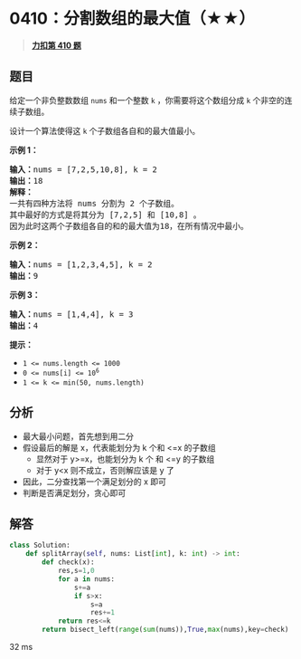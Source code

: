 # 0410：分割数组的最大值（★★）


> <u>**[力扣第 410 题](https://leetcode.cn/problems/split-array-largest-sum/)**</u>

## 题目

<p>给定一个非负整数数组 <code>nums</code> 和一个整数 <code>k</code> ，你需要将这个数组分成 <code>k</code><em> </em>个非空的连续子数组。</p>

<p>设计一个算法使得这 <code>k</code><em> </em>个子数组各自和的最大值最小。</p>



<p><strong>示例 1：</strong></p>

<pre>
<strong>输入：</strong>nums = [7,2,5,10,8], k = 2
<strong>输出：</strong>18
<strong>解释：</strong>
一共有四种方法将 nums 分割为 2 个子数组。
其中最好的方式是将其分为 [7,2,5] 和 [10,8] 。
因为此时这两个子数组各自的和的最大值为18，在所有情况中最小。</pre>

<p><strong>示例 2：</strong></p>

<pre>
<strong>输入：</strong>nums = [1,2,3,4,5], k = 2
<strong>输出：</strong>9
</pre>

<p><strong>示例 3：</strong></p>

<pre>
<strong>输入：</strong>nums = [1,4,4], k = 3
<strong>输出：</strong>4
</pre>



<p><strong>提示：</strong></p>

<ul>
<li><code>1 &lt;= nums.length &lt;= 1000</code></li>
<li><code>0 &lt;= nums[i] &lt;= 10<sup>6</sup></code></li>
<li><code>1 &lt;= k &lt;= min(50, nums.length)</code></li>
</ul>


## 分析

- 最大最小问题，首先想到用二分
- 假设最后的解是 x，代表能划分为 k 个和 <=x 的子数组
	- 显然对于 y>=x，也能划分为 k 个 和 <=y 的子数组 
	- 对于 y<x 则不成立，否则解应该是 y 了
- 因此，二分查找第一个满足划分的 x 即可
- 判断是否满足划分，贪心即可

## 解答


```python
class Solution:
    def splitArray(self, nums: List[int], k: int) -> int:
        def check(x):
            res,s=1,0
            for a in nums:
                s+=a
                if s>x:
                    s=a
                    res+=1
            return res<=k
        return bisect_left(range(sum(nums)),True,max(nums),key=check)
```
32 ms
